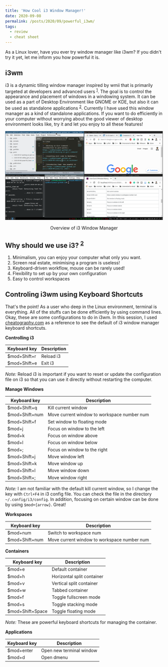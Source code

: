 ```yaml
---
title: 'How Cool i3 Window Manager!'
date: 2020-09-08
permalink: /posts/2020/09/powerful_i3wm/
tags:
  - review
  - cheat sheet
---
```


As a Linux lover, have you ever try window manager like i3wm? If you didn't try it yet, let me inform you how powerful it is.

i3wm
------
i3 is a dynamic tilling window manager inspired by wmii that is primarily targeted at developers and advanced users <sup>[1](https://wiki.archlinux.org/index.php/I3)</sup>. The goal is to control the appearance and placement of windows in a windowing system. It can be used as a part of Desktop Environment like GNOME or KDE, but also it can be used as standalone applications <sup>[2](https://opensource.com/article/18/8/i3-tiling-window-manager)</sup>. Currently I have used this window manager as a kind of standalone applications. If you want to do efficiently in your computer without worrying about the good viewer of desktop environment looks like, try it and let you enjoy to all these features!

![Overview of i3 Window Manager](/images/i3wm.png "Overview of i3 Window Manager")

<center>Overview of i3 Window Manager</center>


Why should we use i3? <sup>[2](https://opensource.com/article/18/8/i3-tiling-window-manager)</sup>
------
1. Minimalism, you can enjoy your computer what only you want.
1. Screen real estate, minimising a program is useless!
1. Keyboard-driven workflow, mouse can be rarely used!
1. Flexibility to set up by your own configuration
1. Easy to control workspaces


Controling i3wm using Keyboard Shortcuts
------
That's the point! As a user who deep in the Linux environment, terminal is everything. All of the stuffs can be done efficiently by using command lines. Okay, these are some configurations to do in i3wm. In this session, I used [cheatography.com](https://cheatography.com/davechild/cheat-sheets/i3-window-manager/) as a reference to see the default of i3 window manager keyboard shortcuts.

**Controlling i3**

Keyboard key | Description
--- | ---
$mod+Shift+r | Reload i3
$mod+Shift+e | Exit i3

*Note:* Reload i3 is important if you want to reset or update the configuration file on i3 so that you can use it directly without restarting the computer.

**Manage Windows**

Keyboard key | Description
--- | ---
$mod+Shift+q | Kill current window
$mod+Shift+num | Move current window to workspace number num
$mod+Shift+f | Set window to floating mode
$mod+j | Focus on window to the left
$mod+k | Focus on window above
$mod+l | Focus on window below
$mod+; | Focus on window to the right
$mod+Shift+j | Move window left
$mod+Shift+k | Move window up
$mod+Shift+l | Move window down
$mod+Shift+; | Move window right

*Note:* I am not familiar with the default kill current window, so I change the key with `Ctrl+F4` in i3 config file. You can check the file in the directory `~/.config/i3/config`. In addition, focusing on certain window can be done by using `$mod+{arrow}`. Great!

**Workspaces**

Keyboard key | Description
--- | ---
$mod+num | Switch to workspace num
$mod+Shift+num | Move current window to workspace number num

**Containers**

Keyboard key | Description
--- | ---
$mod+e | Default container
$mod+h | Horizontal split container
$mod+v | Vertical split container
$mod+w | Tabbed container
$mod+f | Toggle fullscreen mode
$mod+s | Toggle stacking mode
$mod+S­hif­t+Space | Toggle floating mode

*Note:* These are powerful keyboard shortcuts for managing the container.

**Applications**

Keyboard key | Description
--- | ---
$mod+enter | Open new terminal window
$mod+d | Open dmenu